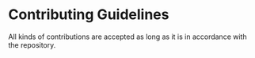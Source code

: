 <h1>Contributing Guidelines</h1>
All kinds of contributions are accepted as long as it is in accordance with the repository.
